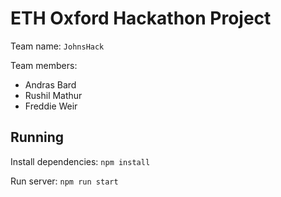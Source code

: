 # ETH Oxford Hackathon Project

Team name: `JohnsHack`

Team members:
- Andras Bard
- Rushil Mathur
- Freddie Weir

## Running

Install dependencies: `npm install`

Run server: `npm run start`
